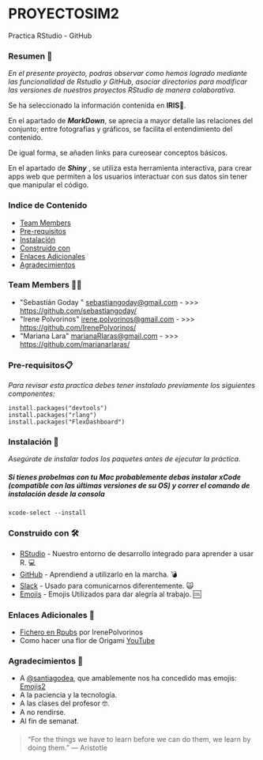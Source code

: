 
# PROYECTOSIM2

Practica RStudio - GitHub

### Resumen 🚀
_En el presente proyecto, podras observar como hemos logrado mediante las funcionalidad de Rstudio y GitHub, asociar directorios para modificar las versiones de nuestros proyectos RStudio de manera colaborativa._

Se ha seleccionado la información contenida en **IRIS**🌸. 

En el apartado de ***MarkDown***, se aprecia a mayor detalle las relaciones del conjunto; entre fotografías y gráficos, se facilita el entendimiento del contenido.

De igual forma, se añaden links para cureosear conceptos básicos.

En el apartado de ***Shiny*** , se utiliza esta  herramienta interactiva, para crear apps web que permiten a los usuarios interactuar con sus datos sin tener que manipular el código.



### Indice de Contenido
* [Team Members](#team-members)
* [Pre-requisitos](#pre-requisitos)
* [Instalación](#Instalación)
* [Construido con](#Construido-con)
* [Enlaces Adicionales](#enlaces-adicionales)
* [Agradecimientos](#Expresiones-de-gratitud)

### <a name="team-members"></a>Team Members :man::dancers:
* "Sebastián Goday " <sebastiangoday@gmail.com> - >>> <https://github.com/sebastiangoday/>
* "Irene Polvorinos" <irene.polvorinos@gmail.com> - >>> <https://github.com/IrenePolvorinos/>
* "Mariana Lara" <marianaRlaras@gmail.com> - >>> <https://github.com/marianarlaras/>

### <a name="Pre-requisitos"></a>Pre-requisitos📋
_Para revisar esta practica debes tener instalado previamente los siguientes componentes:_

```
install.packages("devtools")
install.packages("rlang")
install.packages("FlexDashboard")
```
### <a name="Instalación"></a>Instalación 🔧
_Asegúrate de instalar todos los paquetes antes de ejecutar la práctica._
##### Si tienes probelmas con tu Mac probablemente debas instalar xCode (compatible con las últimas versiones de su OS) y correr el comando de instalación desde la consola

```
xcode-select --install 
```
### <a name="Construido-con"></a>Construido con 🛠️
* [RStudio](https://rstudio.com/products/rstudio/download/) - Nuestro entorno de desarrollo integrado para aprender a usar R. 💻
* [GitHub](http://www.github.com/) - Aprendiend a utilizarlo en la marcha. 💣
* [Slack](https://slack.com/) - Usado para comunicarnos diferentemente. :scream_cat:
* [Emojis](https://gist.github.com/rxaviers/7360908/) - Emojis Utilizados para dar alegría al trabajo. 🆒



### <a name="enlaces-adicionales"></a>Enlaces Adicionales 🔗
* [Fichero en Rpubs](http://rpubs.com/IrenePolvorinos/545257) por IrenePolvorinos
* Como hacer una flor de Origami [YouTube](https://www.youtube.com/watch?v=hkB8FpIgRn8) 


### <a name="Expresiones-de-gratitud"></a> Agradecimientos 🎁
* A [@santiagodea](https://github.com/santiagodea), que amablemente nos ha concedido mas emojis: [Emojis2](https://emojipedia.org/unicode-5.2/)
* A la paciencia y la tecnología. 
* A las clases del profesor 🤓.
* A no rendirse.
* Al fin de semana❗.


> “For the things we have to learn before we can do them, we learn by doing them.”
― Aristotle

